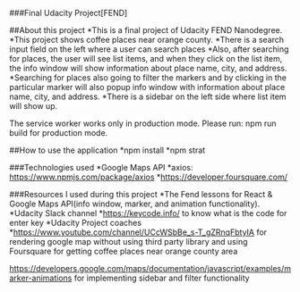 ###Final Udacity Project[FEND]

##About this project
*This is a final project of Udacity FEND Nanodegree. 
*This project shows coffee places near orange county.
*There is a search input field on the left where a user can search places
*Also, after searching for places, the user will see list items, and when they click on the list item, the info window will show information about place name, city, and address.
*Searching for places also going to filter the markers and by clicking in the particular marker will also popup info window with information about place name, city, and address.
*There is a sidebar on the left side where list item will show up.

The service worker works only in production mode. Please run: npm run build for production mode.

##How to use the application
*npm install
*npm strat

###Technologies used
*Google Maps API
*axios: https://www.npmjs.com/package/axios
*https://developer.foursquare.com/

###Resources I used during this project 
*The Fend lessons for React & Google Maps API(info window, marker, and animation functionality).
*Udacity Slack channel
*https://keycode.info/ to know what is the code for enter key
*Udacity Project coaches
*https://www.youtube.com/channel/UCcWSbBe_s-T_gZRnqFbtyIA for rendering google map without using third party library and using Foursquare for getting coffee places near orange county area

https://developers.google.com/maps/documentation/javascript/examples/marker-animations for implementing sidebar and filter functionality